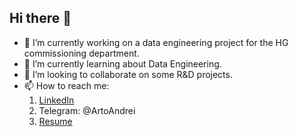 ## Hi there 👋

- 🔭 I’m currently working on a data engineering project for the HG commissioning department.
- 🌱 I’m currently learning about Data Engineering.
- 👯 I’m looking to collaborate on some R&D projects.
- 📫 How to reach me:
  1. [LinkedIn](https://www.linkedin.com/in/andrei-martynenko-36303b214/)
  2. Telegram: @ArtoAndrei
  3. [Resume](https://hh.ru/resume/a65d6b78ff0e6aa39d0039ed1f6f705579336b)



